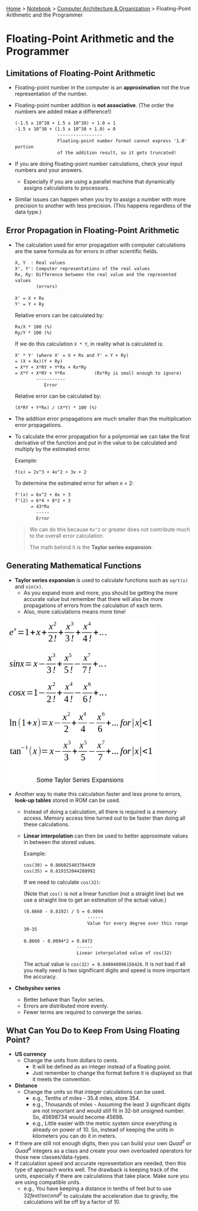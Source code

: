 <a href="../../">Home</a> > <a href="../notebook">Notebook</a> > <a href="./">Computer Architecture & Organization</a> > Floating-Point Arithmetic and the Programmer

# Floating-Point Arithmetic and the Programmer



## Limitations of Floating-Point Arithmetic

* Floating-point number in the computer is an **approximation** not the true representation of the number.

* Floating-point number addition is **not associative**. (The order the numbers are added mkae a difference!)   

  ```plain
  (-1.5 x 10^38 + 1.5 x 10^38) + 1.0 = 1
  -1.5 x 10^38 + (1.5 x 10^38 + 1.0) = 0
                  -----------------
                  Floating-point number format cannot express '1.0' portion
                  of the addition result, so it gets truncated!
  ```

* If you are doing floating-point number calculations, check your input numbers and your answers.

    - Especially if you are using a parallel machine that dynamically assigns calculations to processors.

* Similar issues can happen when you try to assign a number with more precision to another with less precision. (This happens regardless of the data type.)




## Error Propagation in Floating-Point Arithmetic

* The calculation used for error propagation with computer calculations are the same formula as for errors in other scientific fields.

  ```plain
  X, Y  : Real values
  X', Y': Computer representations of the real values
  Rx, Ry: Difference between the real value and the represented values
          (errors)
  
  X' = X + Rx
  Y' = Y + Ry
  ```

  Relative errors can be calculated by:

  ```plain
  Rx/X * 100 (%)
  Ry/Y * 100 (%)
  ```

  If we do this calculation `X * Y`, in reality what is calculated is:

  ```plain
  X' * Y' (where X' = X + Rx and Y' = Y + Ry)
  = (X + Rx)(Y + Ry)
  = X*Y + X*RY + Y*Rx + Rx*Ry
  = X*Y + X*RY + Y*Rx           (Rx*Ry is small enough to ignore) 
          -----------
             Error 
  ```

  Relative error can be calculated by:

  ```plain
  (X*RY + Y*Rx) / (X*Y) * 100 (%)
  ```

* The addition error propagations are much smaller than the multiplication error propagations.

* To calculate the error propagation for a polynomial we can take the first derivative of the function and put in the value to be calculated and multiply by the estimated error. 

  Example:

  ```plain
  f(x) = 2x^3 + 4x^2 + 3x + 2  
  ```

  To determine the estimated error for when x = 2:

  ```plain
  f'(x) = 6x^2 + 8x + 3  
  f'(2) = 6*4 + 8*2 + 3  
        = 43*Rx
          -----
          Error
  ```

  > We can do this because `Rx^2` or greater does not contribute much to the overall error calculation. 
  >
  > The math behind it is the **Taylor series expansion**.




## Generating Mathematical Functions

* **Taylor series expansion** is used to calculate functions such as `sqrt(x)` and `sin(x)`.
    - As you expand more and more, you should be getting the more accurate value but remember that there will also be more propagations of errors from the calculation of each term.
    - Also, more calculations means more time!



<img src="./img/some-taylor-series-expansion.png" alt="some-taylor-series-expansion" width="400">



* Another way to make this calculation faster and less prone to errors, **look-up tables** stored in ROM can be used.

    - Instead of doing a calculation, all there is required is a memory access. Memory access time turned out to be faster than doing all these calculations.

    - **Linear interpolation** can then be used to better approximate values in between the stored values.

      Example:

      ```plain
      cos(30) = 0.866025403784439
      cos(35) = 0.819152044288992
      ```

      If we need to calculate `cos(32)`:

      (Note that `cos()` is not a linear function (not a straight line) but we use a straight line to get an estimation of the actual value.)

      ```plain
      (0.8660 - 0.8192) / 5 = 0.0094 
                              ------
                              Value for every degree over this range 30-35
      
      0.8660 - 0.0094*2 = 0.8472
                          ------
                          Linear interpolated value of cos(32)
      ```

      The actual value is `cos(32) = 0.848048096156426`. It is not bad if all you really need is two significant digits and speed is more important the accuracy.

* **Chebyshev series**

  - Better behave than Taylor series.
  - Errors are distributed more evenly.
  - Fewer terms are required to converge the series.




## What Can You Do to Keep From Using Floating Point?

* **US currency**
  - Change the units from dollars to cents.
    - It will be defined as an integer instead of a floating point.
    - Just remember to change the format before it is displayed so that it meets the convention.
* **Distance**
  - Change the units so that integer calculations can be used.
    - e.g., Tenths of miles - 35.4 miles, store 354.
    - e.g., Thousands of miles - Assuming the least 3 significant digits are not important and would still fit in 32-bit unsigned number. So, 45698734 would become 45698.
    - e.g., Little easier with the metric system since everything is already on power of 10. So, instead of keeping the units in kilometers you can do it in meters.
* If there are still not enough digits, then you can build your own $Quad^2$ or $Quad^4$ integers as a class and create your own overloaded operators for those new classes/data-types.
* If calculation speed and accurate representation are needed, then this type of approach works well. The drawback is keeping track of the units, especially if there are calculations that take place. Make sure you are using compatible units.
    - e.g., You have keeping a distance in tenths of feet but to use $32 feet/second^2$ to calculate the acceleration due to gravity, the calculations will be off by a factor of 10.

